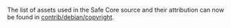 The list of assets used in the Safe Core source and their attribution can now be found in [contrib/debian/copyright](../contrib/debian/copyright).
